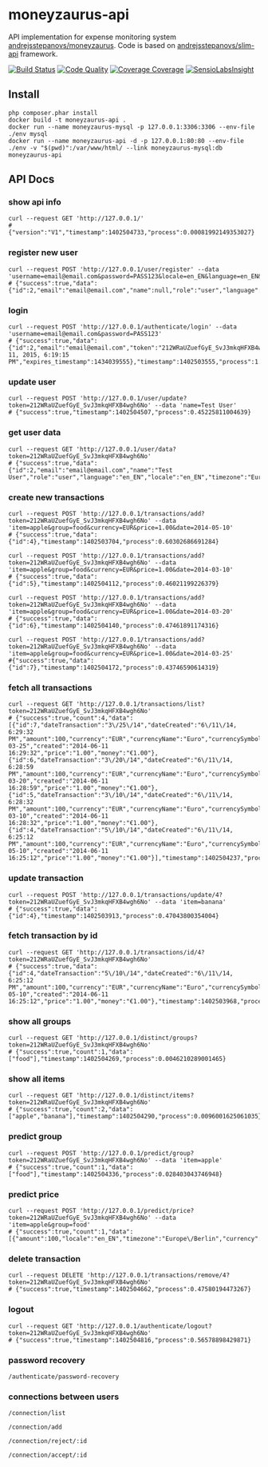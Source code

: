 moneyzaurus-api
===============

API implementation for expense monitoring system [andrejsstepanovs/moneyzaurus][1].
Code is based on [andrejsstepanovs/slim-api][2] framework.

[![Build Status](https://travis-ci.org/andrejsstepanovs/moneyzaurus-api.svg?branch=master)](https://travis-ci.org/andrejsstepanovs/moneyzaurus-api) [![Code Quality](https://scrutinizer-ci.com/g/wormhit/moneyzaurus-api/badges/quality-score.png?b=master)](https://scrutinizer-ci.com/g/wormhit/moneyzaurus-api/) [![Coverage Coverage](https://coveralls.io/repos/wormhit/moneyzaurus-api/badge.png?branch=master)](https://coveralls.io/r/wormhit/moneyzaurus-api?branch=master) [![SensioLabsInsight](https://insight.sensiolabs.com/projects/3afa2205-918f-4bbe-bac3-dd29799bdadd/mini.png)](https://insight.sensiolabs.com/projects/3afa2205-918f-4bbe-bac3-dd29799bdadd)


Install
-----------------

```
php composer.phar install
docker build -t moneyzaurus-api .
docker run --name moneyzaurus-mysql -p 127.0.0.1:3306:3306 --env-file ./env mysql
docker run --name moneyzaurus-api -d -p 127.0.0.1:80:80 --env-file ./env -v "$(pwd)":/var/www/html/ --link moneyzaurus-mysql:db moneyzaurus-api
```

API Docs
-----------------

### show api info
```
curl --request GET 'http://127.0.0.1/'
# {"version":"V1","timestamp":1402504733,"process":0.00081992149353027}
```

### register new user
```
curl --request POST 'http://127.0.0.1/user/register' --data 'username=email@email.com&password=PASS123&locale=en_EN&language=en_EN&timezone=Europe/Berlin'
# {"success":true,"data":{"id":2,"email":"email@email.com","name":null,"role":"user","language":"en_EN","locale":"en_EN","timezone":"Europe\/Berlin","state":1},"timestamp":1402503495,"process":1.6391539573669}
```

### login
```
curl --request POST 'http://127.0.0.1/authenticate/login' --data 'username=email@email.com&password=PASS123'
# {"success":true,"data":{"id":2,"email":"email@email.com","token":"212WRaUZuefGyE_SvJ3mkqHFXB4wgh6No","expires":"Jun 11, 2015, 6:19:15 PM","expires_timestamp":1434039555},"timestamp":1402503555,"process":1.6310708522797}
```

### update user
```
curl --request POST 'http://127.0.0.1/user/update?token=212WRaUZuefGyE_SvJ3mkqHFXB4wgh6No' --data 'name=Test User'
# {"success":true,"timestamp":1402504507,"process":0.45225811004639}
```

### get user data
```
curl --request GET 'http://127.0.0.1/user/data?token=212WRaUZuefGyE_SvJ3mkqHFXB4wgh6No'
# {"success":true,"data":{"id":2,"email":"email@email.com","name":"Test User","role":"user","language":"en_EN","locale":"en_EN","timezone":"Europe\/Berlin","state":1},"timestamp":1402504528,"process":0.00076603889465332}
```

### create new transactions
```
curl --request POST 'http://127.0.0.1/transactions/add?token=212WRaUZuefGyE_SvJ3mkqHFXB4wgh6No' --data 'item=apple&group=food&currency=EUR&price=1.00&date=2014-05-10'
# {"success":true,"data":{"id":4},"timestamp":1402503704,"process":0.60302686691284}

curl --request POST 'http://127.0.0.1/transactions/add?token=212WRaUZuefGyE_SvJ3mkqHFXB4wgh6No' --data 'item=apple&group=food&currency=EUR&price=1.00&date=2014-03-10'
# {"success":true,"data":{"id":5},"timestamp":1402504112,"process":0.46021199226379}

curl --request POST 'http://127.0.0.1/transactions/add?token=212WRaUZuefGyE_SvJ3mkqHFXB4wgh6No' --data 'item=apple&group=food&currency=EUR&price=1.00&date=2014-03-20'
# {"success":true,"data":{"id":6},"timestamp":1402504140,"process":0.47461891174316}

curl --request POST 'http://127.0.0.1/transactions/add?token=212WRaUZuefGyE_SvJ3mkqHFXB4wgh6No' --data 'item=apple&group=food&currency=EUR&price=1.00&date=2014-03-25'
#{"success":true,"data":{"id":7},"timestamp":1402504172,"process":0.43746590614319}
```

### fetch all transactions
```
curl --request GET 'http://127.0.0.1/transactions/list?token=212WRaUZuefGyE_SvJ3mkqHFXB4wgh6No'
# {"success":true,"count":4,"data":[{"id":7,"dateTransaction":"3\/25\/14","dateCreated":"6\/11\/14, 6:29:32 PM","amount":100,"currency":"EUR","currencyName":"Euro","currencySymbol":"€","email":"email@email.com","role":"user","userId":2,"locale":"en_EN","timezone":"Europe\/Berlin","userName":null,"itemName":"apple","itemId":2,"groupName":"food","groupId":2,"date":"2014-03-25","created":"2014-06-11 16:29:32","price":"1.00","money":"€1.00"},{"id":6,"dateTransaction":"3\/20\/14","dateCreated":"6\/11\/14, 6:28:59 PM","amount":100,"currency":"EUR","currencyName":"Euro","currencySymbol":"€","email":"email@email.com","role":"user","userId":2,"locale":"en_EN","timezone":"Europe\/Berlin","userName":null,"itemName":"apple","itemId":2,"groupName":"food","groupId":2,"date":"2014-03-20","created":"2014-06-11 16:28:59","price":"1.00","money":"€1.00"},{"id":5,"dateTransaction":"3\/10\/14","dateCreated":"6\/11\/14, 6:28:32 PM","amount":100,"currency":"EUR","currencyName":"Euro","currencySymbol":"€","email":"email@email.com","role":"user","userId":2,"locale":"en_EN","timezone":"Europe\/Berlin","userName":null,"itemName":"apple","itemId":2,"groupName":"food","groupId":2,"date":"2014-03-10","created":"2014-06-11 16:28:32","price":"1.00","money":"€1.00"},{"id":4,"dateTransaction":"5\/10\/14","dateCreated":"6\/11\/14, 6:25:12 PM","amount":100,"currency":"EUR","currencyName":"Euro","currencySymbol":"€","email":"email@email.com","role":"user","userId":2,"locale":"en_EN","timezone":"Europe\/Berlin","userName":null,"itemName":"banana","itemId":3,"groupName":"food","groupId":3,"date":"2014-05-10","created":"2014-06-11 16:25:12","price":"1.00","money":"€1.00"}],"timestamp":1402504237,"process":0.02446985244751}
```

### update transaction
```
curl --request POST 'http://127.0.0.1/transactions/update/4?token=212WRaUZuefGyE_SvJ3mkqHFXB4wgh6No' --data 'item=banana'
# {"success":true,"data":{"id":4},"timestamp":1402503913,"process":0.47043800354004}
```

### fetch transaction by id
```
curl --request GET 'http://127.0.0.1/transactions/id/4?token=212WRaUZuefGyE_SvJ3mkqHFXB4wgh6No'
# {"success":true,"data":{"id":4,"dateTransaction":"5\/10\/14","dateCreated":"6\/11\/14, 6:25:12 PM","amount":100,"currency":"EUR","currencyName":"Euro","currencySymbol":"€","email":"email@email.com","role":"user","userId":2,"locale":"en_EN","timezone":"Europe\/Berlin","userName":null,"itemName":"banana","itemId":3,"groupName":"food","groupId":2,"date":"2014-05-10","created":"2014-06-11 16:25:12","price":"1.00","money":"€1.00"},"timestamp":1402503968,"process":0.02384614944458}
```

### show all groups
```
curl --request GET 'http://127.0.0.1/distinct/groups?token=212WRaUZuefGyE_SvJ3mkqHFXB4wgh6No'
# {"success":true,"count":1,"data":["food"],"timestamp":1402504269,"process":0.0046210289001465}
```

### show all items
```
curl --request GET 'http://127.0.0.1/distinct/items?token=212WRaUZuefGyE_SvJ3mkqHFXB4wgh6No'
# {"success":true,"count":2,"data":["apple","banana"],"timestamp":1402504290,"process":0.0096001625061035}
```

### predict group
```
curl --request POST 'http://127.0.0.1/predict/group?token=212WRaUZuefGyE_SvJ3mkqHFXB4wgh6No' --data 'item=apple'
# {"success":true,"count":1,"data":["food"],"timestamp":1402504336,"process":0.028403043746948}
```

### predict price
```
curl --request POST 'http://127.0.0.1/predict/price?token=212WRaUZuefGyE_SvJ3mkqHFXB4wgh6No' --data 'item=apple&group=food'
# {"success":true,"count":1,"data":[{"amount":100,"locale":"en_EN","timezone":"Europe\/Berlin","currency":"EUR","currencyName":"Euro","currencySymbol":"€","usedCount":"3","price":"1.00","money":"€1.00"}],"timestamp":1402504365,"process":0.021919965744019}
```

### delete transaction
```
curl --request DELETE 'http://127.0.0.1/transactions/remove/4?token=212WRaUZuefGyE_SvJ3mkqHFXB4wgh6No'
# {"success":true,"timestamp":1402504662,"process":0.47580194473267}
```

### logout
```
curl --request GET 'http://127.0.0.1/authenticate/logout?token=212WRaUZuefGyE_SvJ3mkqHFXB4wgh6No'
# {"success":true,"timestamp":1402504816,"process":0.56578898429871}
```

### password recovery
```
/authenticate/password-recovery
```

### connections between users
```
/connection/list
```

```
/connection/add
```

```
/connection/reject/:id
```

```
/connection/accept/:id
```

[1]: https://github.com/andrejsstepanovs/moneyzaurus
[2]: https://github.com/andrejsstepanovs/slim-api
